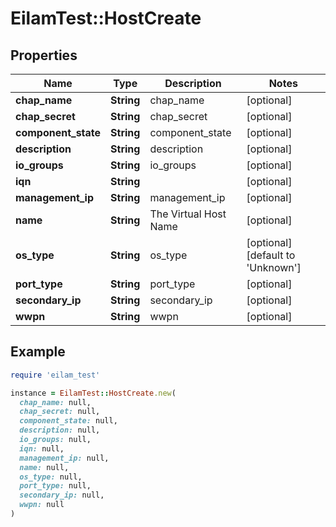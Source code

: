 # EilamTest::HostCreate

## Properties

| Name | Type | Description | Notes |
| ---- | ---- | ----------- | ----- |
| **chap_name** | **String** | chap_name | [optional] |
| **chap_secret** | **String** | chap_secret | [optional] |
| **component_state** | **String** | component_state | [optional] |
| **description** | **String** | description | [optional] |
| **io_groups** | **String** | io_groups | [optional] |
| **iqn** | **String** |  | [optional] |
| **management_ip** | **String** | management_ip | [optional] |
| **name** | **String** | The Virtual Host Name | [optional] |
| **os_type** | **String** | os_type | [optional][default to &#39;Unknown&#39;] |
| **port_type** | **String** | port_type | [optional] |
| **secondary_ip** | **String** | secondary_ip | [optional] |
| **wwpn** | **String** | wwpn | [optional] |

## Example

```ruby
require 'eilam_test'

instance = EilamTest::HostCreate.new(
  chap_name: null,
  chap_secret: null,
  component_state: null,
  description: null,
  io_groups: null,
  iqn: null,
  management_ip: null,
  name: null,
  os_type: null,
  port_type: null,
  secondary_ip: null,
  wwpn: null
)
```


